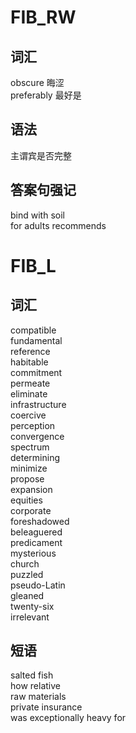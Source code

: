 # FIB_RW
## 词汇
obscure 晦涩  
preferably 最好是
## 语法
主谓宾是否完整
## 答案句强记
bind with soil  
for adults recommends  
# FIB_L
## 词汇
compatible  
fundamental  
reference  
habitable  
commitment  
permeate  
eliminate  
infrastructure  
coercive  
perception  
convergence  
spectrum  
determining  
minimize  
propose  
expansion  
equities  
corporate  
foreshadowed  
beleaguered  
predicament  
mysterious  
church  
puzzled  
pseudo-Latin  
gleaned  
twenty-six  
irrelevant  
## 短语
salted fish  
how relative  
raw materials  
private insurance  
was exceptionally heavy for